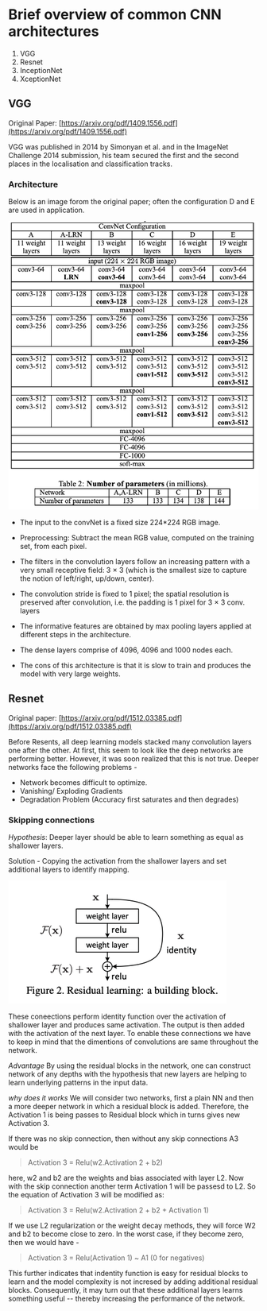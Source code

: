 # Brief overview of common CNN architectures

1. VGG
2. Resnet
3. InceptionNet
4. XceptionNet

## VGG

Original Paper: [https://arxiv.org/pdf/1409.1556.pdf](https://arxiv.org/pdf/1409.1556.pdf)

VGG was published in 2014 by Simonyan et al. and in the ImageNet Challenge 2014 submission, his team secured the first and the second places in the localisation and classification tracks.

### Architecture

Below is an image forom the original paper; often the configuration D and E are used in application.

![assets](assets/vgg_archis.png)

- The input to the convNet is a fixed size 224*224 RGB image.

- Preprocessing: Subtract the mean RGB value, computed on the training set, from each pixel.

- The filters in the convolution layers follow an increasing pattern with a very small receptive field: 3 × 3 (which is the smallest size to capture the notion of left/right, up/down, center).

- The convolution stride is fixed to 1 pixel; the spatial resolution is preserved after convolution, i.e. the padding is 1 pixel for 3 × 3 conv. layers

- The informative features are obtained by max pooling layers applied at different steps in the architecture.

- The dense layers comprise of 4096, 4096 and 1000 nodes each.

- The cons of this architecture is that it is slow to train and produces the model with very large weights.

## Resnet

Original paper: [https://arxiv.org/pdf/1512.03385.pdf](https://arxiv.org/pdf/1512.03385.pdf)

Before Resents, all deep learning models stacked many convolution layers one after the other. At first, this seem to look like the deep networks are performing better. However, it was soon realized that this is not true. Deeper networks face the following problems -

- Network becomes difficult to optimize.
- Vanishing/ Exploding Gradients
- Degradation Problem (Accuracy first saturates and then degrades)

### Skipping connections

*Hypothesis*: Deeper layer should be able to learn something as equal as shallower layers.

Solution - Copying the activation from the shallower layers and set additional layers to identify mapping.

![resnet](assets/resnet_bb.png)

These coneections perform identity function over the activation of shallower layer and produces same activation. The output is then added with the activation of the next layer. To enable these connections we have to keep in mind that the dimentions of convolutions are same throughout the network.

*Advantage*
By using the residual blocks in the network, one can construct network of any depths with the hypothesis that new layers are helping to learn underlying patterns in the input data.

*why does it works*
We will consider two networks, first a plain NN and then a more deeper network in which a residual block is added. Therefore, the Activation 1 is being passes to Residual block which in turns gives new Activation 3.

If there was no skip connection, then without any skip connections A3 would be

> Activation 3 = Relu(w2.Activation 2 + b2)

here, w2 and b2 are the weights and bias associated with layer L2. Now with the skip connection another term Activation 1 will be passesd to L2. So the equation of Activation 3 will be modified as:

> Activation 3 = Relu(w2.Activation 2 + b2 + Activation 1)

If we use L2 regularization or the weight decay methods, they will force W2 and b2 to become close to zero. In the worst case, if they become zero, then we would have -

> Activation 3 = Relu(Activation 1) ~ A1 (0 for negatives)

This further indicates that indentity function is easy for residual blocks to learn and the model complexity is not incresed by adding additional residual blocks. Consequently, it may turn out that these additional layers learns something useful -- thereby increasing the performance of the network.
